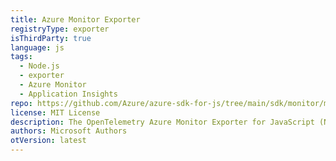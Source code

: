 ```yaml
---
title: Azure Monitor Exporter
registryType: exporter
isThirdParty: true
language: js
tags:
  - Node.js
  - exporter
  - Azure Monitor
  - Application Insights
repo: https://github.com/Azure/azure-sdk-for-js/tree/main/sdk/monitor/monitor-opentelemetry-exporter
license: MIT License
description: The OpenTelemetry Azure Monitor Exporter for JavaScript (Node.js)
authors: Microsoft Authors
otVersion: latest
---
```

